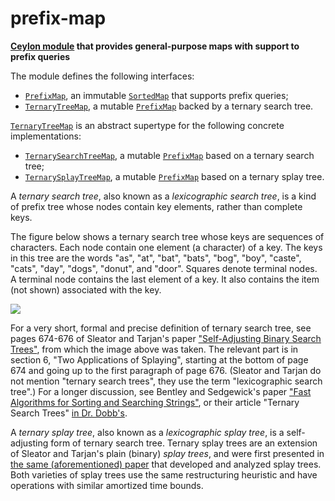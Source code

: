 # prefix-map

__[Ceylon module](http://www.ime.usp.br/~reverbel/prefix-map/api/) that provides general-purpose maps with support to prefix queries__
   
The module defines the following interfaces:
   
- [`PrefixMap`](http://www.ime.usp.br/~reverbel/prefix-map/api/PrefixMap.type.html), 
  an immutable [`SortedMap`](https://modules.ceylon-lang.org/repo/1/ceylon/collection/1.2.0/module-doc/api/SortedMap.type.html)
  that supports prefix queries;
- [`TernaryTreeMap`](http://www.ime.usp.br/~reverbel/prefix-map/api/TernaryTreeMap.type.html), 
  a mutable [`PrefixMap`](http://www.ime.usp.br/~reverbel/prefix-map/api/PrefixMap.type.html) 
  backed by a ternary search tree.
     
[`TernaryTreeMap`](http://www.ime.usp.br/~reverbel/prefix-map/api/TernaryTreeMap.type.html)
is an abstract supertype for the following concrete implementations:
   
- [`TernarySearchTreeMap`](http://www.ime.usp.br/~reverbel/prefix-map/api/TernarySearchTreeMap.type.html), 
  a mutable [`PrefixMap`](http://www.ime.usp.br/~reverbel/prefix-map/api/PrefixMap.type.html)
  based on a ternary search tree;  
- [`TernarySplayTreeMap`](http://www.ime.usp.br/~reverbel/prefix-map/api/TernarySplayTreeMap.type.html), 
  a mutable [`PrefixMap`](http://www.ime.usp.br/~reverbel/prefix-map/api/PrefixMap.type.html)
  based on a ternary splay tree.
     
A _ternary search tree_, also known as a _lexicographic search tree_,
is a kind of prefix tree whose nodes contain key elements, rather
than complete keys. 
   
The figure below shows a ternary search tree whose keys are sequences 
of characters. Each node contain one element (a character) of a key.
The keys in this tree are the words "as", "at", "bat", "bats", "bog",
"boy", "caste", "cats", "day", "dogs", "donut", and "door". Squares
denote terminal nodes. A terminal node contains the last element of
a key. It also contains the item (not shown) associated with the key.
   
<img src="http://www.ime.usp.br/~reverbel/Images/ternary-search-tree.png">
     
For a very short, formal and precise definition of ternary search tree, 
see pages 674-676 of Sleator and Tarjan's paper ["Self-Adjusting Binary 
Search Trees"][sleator-tarjan], from which the image above was taken.
The relevant part is in section 6, "Two Applications of Splaying",
starting at the bottom of page 674 and going up to the first paragraph
of page 676. (Sleator and Tarjan do not mention "ternary search trees", 
they use the term "lexicographic search tree".) For a longer discussion,
see Bentley and Sedgewick's paper ["Fast Algorithms for Sorting and 
Searching Strings"][bentley-sedgewick], or their article "Ternary Search
Trees" [in Dr. Dobb's][ternary-search-trees].
   
A _ternary splay tree_, also known as a _lexicographic splay tree_, is
a self-adjusting form of ternary search tree. Ternary splay trees
are an extension of Sleator and Tarjan's plain (binary) _splay trees_,
and were first presented in [the same (aforementioned) paper][sleator-tarjan]
that developed and analyzed splay trees. Both varieties of splay trees use 
the same restructuring heuristic and have operations with similar amortized
time bounds. 

[sleator-tarjan]: http://www.cs.cmu.edu/~sleator/papers/self-adjusting.pdf "Self-Adjusting Binary Search Trees"

[bentley-sedgewick]: https://www.cs.princeton.edu/~rs/strings/paper.ps "Fast Algorithms for Sorting and Searching Strings"

[ternary-search-trees]: http://www.drdobbs.com/database/ternary-search-trees/184410528 "Ternary Search Trees"